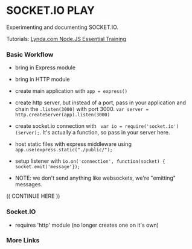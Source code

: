 # SOCKET.IO PLAY
Experimenting and documenting SOCKET.IO.

Tutorials:
[Lynda.com Node.JS Essential Training](http://www.lynda.com/Node-js-tutorials/Creating-WebSockets-Socket-IO/417077/454470-4.html)

### Basic Workflow
- bring in Express module
- bring in HTTP module
- create main application with ```app = express()```
- create http server, but instead of a port, pass in your application and chain the ```.listen(3000)``` with port 3000.
```var server = http.createServer(app).listen(3000)```
- create socket.io connection with ``` var io = require('socket.io')(server);```.  It's actually a function, so pass in your server here.

- host static files with express middleware using ```app.use(express.static("./public/");```
- setup listener with ```io.on('connection', function(socket) { socket.emit('message'});```

- NOTE: we don't send anything like websockets, we're "emitting" messages.

(( CONTINUE HERE ))

### Socket.IO
- requires 'http' module (no longer creates one on it's own)


### More Links

